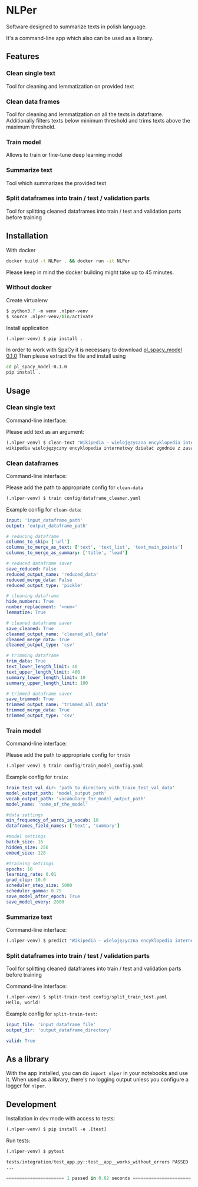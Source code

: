 # NLPer

Software designed to summarize texts in polish language.

It's a command-line app which also can be used as a library.

## Features

### Clean single text
Tool for cleaning and lemmatization on provided text

### Clean data frames
Tool for cleaning and lemmatization on all the texts in dataframe.
Additionally filters texts below minimum threshold and trims texts above the maximum threshold.

### Train model
Allows to train or fine-tune deep learning model

### Summarize text
Tool which summarizes the provided text

### Split dataframes into train / test / validation parts
Tool for splitting cleaned dataframes into train / test and validation parts before training

## Installation

With docker

```bash
docker build -t NLPer . && docker run -it NLPer
```

Please keep in mind the docker building might take up to 45 minutes.  

### Without docker

Create virtualenv

``` python
$ python3.7 -m venv .nlper-venv
$ source .nlper-venv/bin/activate
```

Install application

``` python
(.nlper-venv) $ pip install .
```

In order to work with SpaCy it is necessary to download [pl_spacy_model 0.1.0](http://zil.ipipan.waw.pl/SpacyPL?action=AttachFile&do=get&target=pl_spacy_model-0.1.0.tar.gz) 
Then please extract the file and install using

```bash
cd pl_spacy_model-0.1.0
pip install .
``` 



## Usage

### Clean single text

Command-line interface:

Please add text as an argument:

``` python
(.nlper-venv) $ clean-text "Wikipedia – wielojęzyczna encyklopedia internetowa działająca zgodnie z zasadą otwartej treści."
wikipedia wielojęzyczny encyklopedia internetowy działać zgodnie z zasada otwarty treść .
```

### Clean dataframes

Command-line interface:

Please add the path to appropriate config for `clean-data`

``` python
(.nlper-venv) $ train config/dataframe_cleaner.yaml

```

Example config for `clean-data`:

```yaml
input: 'input_dataframe_path'
output: 'output_dataframe_path'

# reducing dataframe
columns_to_skip: ['url']
columns_to_merge_as_text: ['text', 'text_list', 'text_main_points']
columns_to_merge_as_summary: ['title', 'lead']

# reduced dataframe saver
save_reduced: False
reduced_output_name: 'reduced_data'
reduced_merge_data: False
reduced_output_type: 'pickle'

# cleaning dataframe
hide_numbers: True
number_replacement: '<num>'
lemmatize: True

# cleaned dataframe saver
save_cleaned: True
cleaned_output_name: 'cleaned_all_data'
cleaned_merge_data: True
cleaned_output_type: 'csv'

# trimming dataframe
trim_data: True
text_lower_length_limit: 40
text_upper_length_limit: 400
summary_lower_length_limit: 10
summary_upper_length_limit: 100

# trimmed dataframe saver
save_trimmed: True
trimmed_output_name: 'trimmed_all_data'
trimmed_merge_data: True
trimmed_output_type: 'csv'
```

### Train model
Command-line interface:

Please add the path to appropriate config for `train`

``` python
(.nlper-venv) $ train config/train_model_config.yaml

```

Example config for `train`:

```yaml
train_test_val_dir: 'path_to_directory_with_train_test_val_data'
model_output_path: 'model_output_path'
vocab_output_path: 'vocabulary_for_model_output_path'
model_name: 'name_of_the_model'

#data settings
min_frequency_of_words_in_vocab: 10
dataframes_field_names: ['text', 'summary']

#model settings
batch_size: 16
hidden_size: 256
embed_size: 128

#training setiings
epochs: 10
learning_rate: 0.01
grad_clip: 10.0
scheduler_step_size: 5000
scheduler_gamma: 0.75
save_model_after_epoch: True
save_model_every: 2000
```

### Summarize text

Command-line interface:


``` python
(.nlper-venv) $ predict "Wikipedia – wielojęzyczna encyklopedia internetowa działająca zgodnie z zasadą otwartej treści."

```


### Split dataframes into train / test / validation parts
Tool for splitting cleaned dataframes into train / test and validation parts before training


Command-line interface:

``` python
(.nlper-venv) $ split-train-test config/split_train_test.yaml
Hello, world!
```

Example config for `split-train-test`:

```yaml
input_file: 'input_dataframe_file'
output_dir: 'output_dataframe_directory'

valid: True
```

## As a library

With the app installed, you can do `import nlper` in your notebooks and use it. 
When used as a library, there's no logging output unless you configure a logger for `nlper`.


## Development

Installation in dev mode with access to tests:

``` python
(.nlper-venv) $ pip install -e .[test]
```

Run tests:

``` python
(.nlper-venv) $ pytest

tests/integration/test_app.py::test__app__works_without_errors PASSED 
... 

====================== 1 passed in 0.02 seconds ======================
```
<!--
Run tests in docker:

```
$ make test

# a lot of output

====================== 1 passed in 0.02 seconds ======================
```

-->